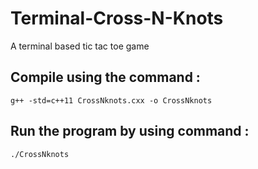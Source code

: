 # Terminal-Cross-N-Knots
A terminal based tic tac toe game

## Compile using the command : 
```g++ -std=c++11 CrossNknots.cxx -o CrossNknots```
## Run the program by using command : 
```./CrossNknots```
